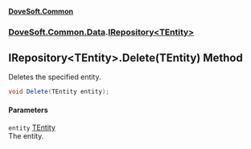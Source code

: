#### [DoveSoft.Common](readme.md 'readme')
### [DoveSoft.Common.Data](DoveSoft_Common_Data.md 'DoveSoft.Common.Data').[IRepository&lt;TEntity&gt;](IRepository_TEntity_.md 'DoveSoft.Common.Data.IRepository&lt;TEntity&gt;')
## IRepository&lt;TEntity&gt;.Delete(TEntity) Method
Deletes the specified entity.  
```csharp
void Delete(TEntity entity);
```
#### Parameters
<a name='DoveSoft_Common_Data_IRepository_TEntity__Delete(TEntity)_entity'></a>
`entity` [TEntity](IRepository_TEntity_.md#DoveSoft_Common_Data_IRepository_TEntity__TEntity 'DoveSoft.Common.Data.IRepository&lt;TEntity&gt;.TEntity')  
The entity.
  

